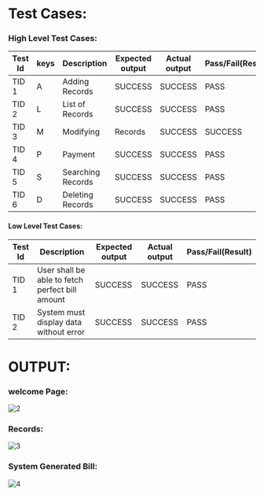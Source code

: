 # Test Cases:

### High Level Test Cases:
| Test Id |	keys |	Description |	Expected output |	Actual output |	Pass/Fail(Result) |
|------|------|------|------|------|------|
| TID 1 | A | Adding Records | SUCCESS |	SUCCESS |	PASS 
| TID 2 |	L	| List of Records|	SUCCESS	| SUCCESS	 | PASS
| TID 3	| M	| Modifying | Records |	SUCCESS |	SUCCESS	|PASS
| TID 4 |	P	| Payment	| SUCCESS	| SUCCESS	| PASS
| TID 5	| S	| Searching Records | SUCCESS |	SUCCESS | PASS
| TID 6	| D |	Deleting Records | SUCCESS |	SUCCESS	| PASS


#### Low Level Test Cases:
| Test Id |	Description |	Expected output |	Actual output |	Pass/Fail(Result) |
|------|------|------|------|------|
| TID 1 | User shall be able to fetch perfect bill amount | SUCCESS | SUCCESS | PASS 
| TID 2 |System must display data without error | SUCCESS | SUCCESS |  PASS


# OUTPUT:

### welcome Page:

![2](https://user-images.githubusercontent.com/50225786/143028588-b2c4e470-9cc8-4dc8-8132-f6aa0b8217fc.PNG)

### Records:

![3](https://user-images.githubusercontent.com/50225786/143028608-b90fcd75-389c-4bd6-ac9a-55ce4a3359c5.PNG)

### System Generated Bill:

![4](https://user-images.githubusercontent.com/50225786/143028668-c3ae9691-633b-43c5-961a-39a88498f3da.PNG)


